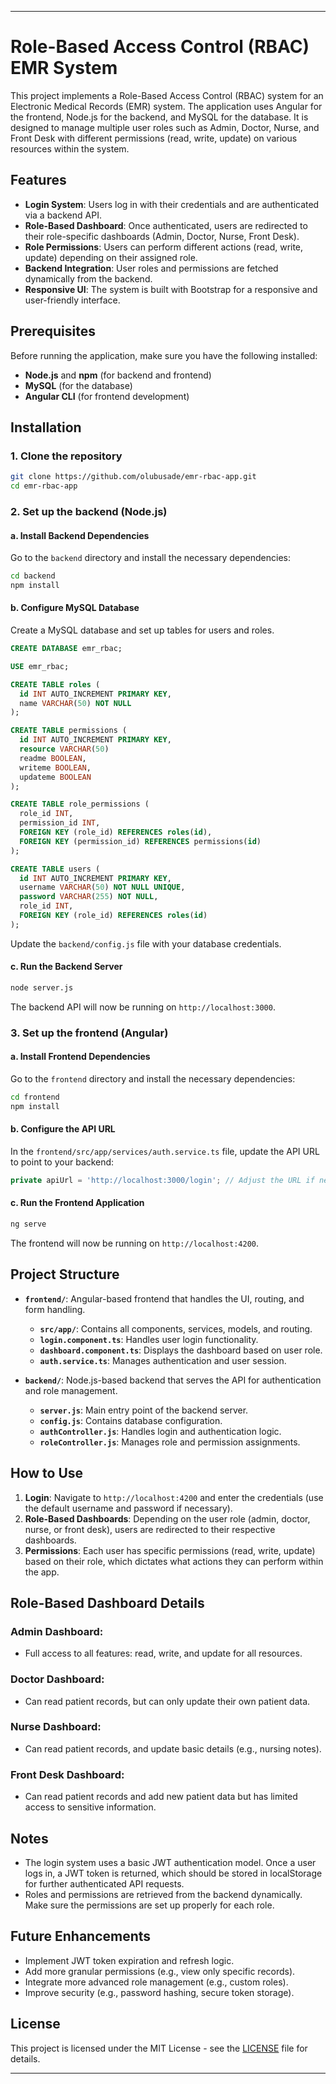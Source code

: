 
---

# Role-Based Access Control (RBAC) EMR System

This project implements a Role-Based Access Control (RBAC) system for an Electronic Medical Records (EMR) system. The application uses Angular for the frontend, Node.js for the backend, and MySQL for the database. It is designed to manage multiple user roles such as Admin, Doctor, Nurse, and Front Desk with different permissions (read, write, update) on various resources within the system.

## Features

- **Login System**: Users log in with their credentials and are authenticated via a backend API.
- **Role-Based Dashboard**: Once authenticated, users are redirected to their role-specific dashboards (Admin, Doctor, Nurse, Front Desk).
- **Role Permissions**: Users can perform different actions (read, write, update) depending on their assigned role.
- **Backend Integration**: User roles and permissions are fetched dynamically from the backend.
- **Responsive UI**: The system is built with Bootstrap for a responsive and user-friendly interface.

## Prerequisites

Before running the application, make sure you have the following installed:

- **Node.js** and **npm** (for backend and frontend)
- **MySQL** (for the database)
- **Angular CLI** (for frontend development)

## Installation

### 1. Clone the repository

```bash
git clone https://github.com/olubusade/emr-rbac-app.git
cd emr-rbac-app
```

### 2. Set up the backend (Node.js)

#### a. Install Backend Dependencies

Go to the `backend` directory and install the necessary dependencies:

```bash
cd backend
npm install
```

#### b. Configure MySQL Database

Create a MySQL database and set up tables for users and roles.

```sql
CREATE DATABASE emr_rbac;

USE emr_rbac;

CREATE TABLE roles (
  id INT AUTO_INCREMENT PRIMARY KEY,
  name VARCHAR(50) NOT NULL
);

CREATE TABLE permissions (
  id INT AUTO_INCREMENT PRIMARY KEY,
  resource VARCHAR(50) 
  readme BOOLEAN,
  writeme BOOLEAN,
  updateme BOOLEAN
);

CREATE TABLE role_permissions (
  role_id INT,
  permission_id INT,
  FOREIGN KEY (role_id) REFERENCES roles(id),
  FOREIGN KEY (permission_id) REFERENCES permissions(id)
);

CREATE TABLE users (
  id INT AUTO_INCREMENT PRIMARY KEY,
  username VARCHAR(50) NOT NULL UNIQUE,
  password VARCHAR(255) NOT NULL,
  role_id INT,
  FOREIGN KEY (role_id) REFERENCES roles(id)
);

```

Update the `backend/config.js` file with your database credentials.

#### c. Run the Backend Server

```bash
node server.js
```

The backend API will now be running on `http://localhost:3000`.

### 3. Set up the frontend (Angular)

#### a. Install Frontend Dependencies

Go to the `frontend` directory and install the necessary dependencies:

```bash
cd frontend
npm install
```

#### b. Configure the API URL

In the `frontend/src/app/services/auth.service.ts` file, update the API URL to point to your backend:

```typescript
private apiUrl = 'http://localhost:3000/login'; // Adjust the URL if needed
```

#### c. Run the Frontend Application

```bash
ng serve
```

The frontend will now be running on `http://localhost:4200`.

## Project Structure

- **`frontend/`**: Angular-based frontend that handles the UI, routing, and form handling.
  - **`src/app/`**: Contains all components, services, models, and routing.
  - **`login.component.ts`**: Handles user login functionality.
  - **`dashboard.component.ts`**: Displays the dashboard based on user role.
  - **`auth.service.ts`**: Manages authentication and user session.
  
- **`backend/`**: Node.js-based backend that serves the API for authentication and role management.
  - **`server.js`**: Main entry point of the backend server.
  - **`config.js`**: Contains database configuration.
  - **`authController.js`**: Handles login and authentication logic.
  - **`roleController.js`**: Manages role and permission assignments.

## How to Use

1. **Login**: Navigate to `http://localhost:4200` and enter the credentials (use the default username and password if necessary).
2. **Role-Based Dashboards**: Depending on the user role (admin, doctor, nurse, or front desk), users are redirected to their respective dashboards.
3. **Permissions**: Each user has specific permissions (read, write, update) based on their role, which dictates what actions they can perform within the app.

## Role-Based Dashboard Details

### Admin Dashboard:
- Full access to all features: read, write, and update for all resources.

### Doctor Dashboard:
- Can read patient records, but can only update their own patient data.

### Nurse Dashboard:
- Can read patient records, and update basic details (e.g., nursing notes).

### Front Desk Dashboard:
- Can read patient records and add new patient data but has limited access to sensitive information.

## Notes

- The login system uses a basic JWT authentication model. Once a user logs in, a JWT token is returned, which should be stored in localStorage for further authenticated API requests.
- Roles and permissions are retrieved from the backend dynamically. Make sure the permissions are set up properly for each role.

## Future Enhancements

- Implement JWT token expiration and refresh logic.
- Add more granular permissions (e.g., view only specific records).
- Integrate more advanced role management (e.g., custom roles).
- Improve security (e.g., password hashing, secure token storage).

## License

This project is licensed under the MIT License - see the [LICENSE](LICENSE) file for details.

---
